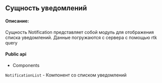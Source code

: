 ## Сущность уведомлений

#### Описание:

Сущность Notification представляет собой модуль для отображения списка уведомлений. Данные погружаются с сервера с помощью rtk query

#### Public api

- Components

`NotificationList` -  Компонент со списком уведомлений
